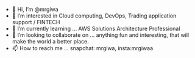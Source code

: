 - 👋 Hi, I’m @mrgiwa
- 👀 I’m interested in Cloud computing, DevOps, Trading application support / FINTECH
- 🌱 I’m currently learning ... AWS Solutions Architecture Professional
- 💞️ I’m looking to collaborate on ... anything fun and interesting, that will make the world a better place.
- 📫 How to reach me ... snapchat: mrgiwa, insta:mrgiwaa

<!---
mrgiwa/mrgiwa is a ✨ special ✨ repository because its `README.md` (this file) appears on your GitHub profile.
You can click the Preview link to take a look at your changes.
--->
